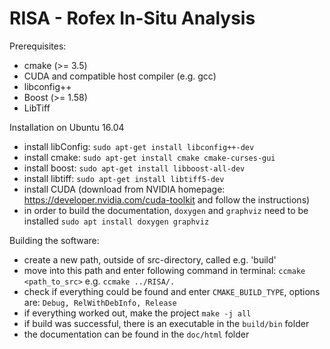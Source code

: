 # RISA - Rofex In-Situ Analysis

Prerequisites:
- cmake (>= 3.5)
- CUDA and compatible host compiler (e.g. gcc)
- libconfig++
- Boost (>= 1.58)
- LibTiff

Installation on Ubuntu 16.04
- install libConfig:
    ```sudo apt-get install libconfig++-dev```
- install cmake:
    ```sudo apt-get install cmake cmake-curses-gui```
- install boost:
    ```sudo apt-get install libboost-all-dev```
- install libtiff:
    ```sudo apt-get install libtiff5-dev```
- install CUDA (download from NVIDIA homepage: https://developer.nvidia.com/cuda-toolkit and follow the  instructions)
- in order to build the documentation, ```doxygen``` and ```graphviz``` need to be installed
    ```sudo apt install doxygen graphviz```

Building the software:
- create a new path, outside of src-directory, called e.g. 'build'
- move into this path and enter following command in terminal:
    ```ccmake <path_to_src>```
    e.g.
    ```ccmake ../RISA/.```
- check if everything could be found and enter ```CMAKE_BUILD_TYPE```, options are:
    ```Debug, RelWithDebInfo, Release```
- if everything worked out, make the project
    ```make -j all```
- if build was successful, there is an executable in the ```build/bin``` folder
- the documentation can be found in the ```doc/html``` folder
